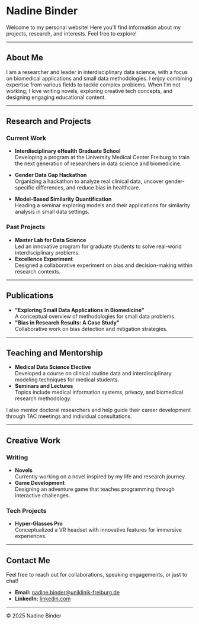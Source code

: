 # Nadine Binder

Welcome to my personal website! Here you'll find information about my projects, research, and interests. Feel free to explore!

---

## About Me

I am a researcher and leader in interdisciplinary data science, with a focus on biomedical applications and small data methodologies. I enjoy combining expertise from various fields to tackle complex problems. When I'm not working, I love writing novels, exploring creative tech concepts, and designing engaging educational content.

---

## Research and Projects

### Current Work
- **Interdisciplinary eHealth Graduate School**  
  Developing a program at the University Medical Center Freiburg to train the next generation of researchers in data science and biomedicine.
  
- **Gender Data Gap Hackathon**  
  Organizing a hackathon to analyze real clinical data, uncover gender-specific differences, and reduce bias in healthcare.

- **Model-Based Similarity Quantification**  
  Heading a seminar exploring models and their applications for similarity analysis in small data settings.

### Past Projects
- **Master Lab for Data Science**  
  Led an innovative program for graduate students to solve real-world interdisciplinary problems.  
- **Excellence Experiment**  
  Designed a collaborative experiment on bias and decision-making within research contexts.

---

## Publications

- **"Exploring Small Data Applications in Biomedicine"**  
  A conceptual overview of methodologies for small data problems.  
- **"Bias in Research Results: A Case Study"**  
  Collaborative work on bias detection and mitigation strategies.

---

## Teaching and Mentorship

- **Medical Data Science Elective**  
  Developed a course on clinical routine data and interdisciplinary modeling techniques for medical students.  
- **Seminars and Lectures**  
  Topics include medical information systems, privacy, and biomedical research methodology.  

I also mentor doctoral researchers and help guide their career development through TAC meetings and individual consultations.

---

## Creative Work

### Writing
- **Novels**  
  Currently working on a novel inspired by my life and research journey.  
- **Game Development**  
  Designing an adventure game that teaches programming through interactive challenges.

### Tech Projects
- **Hyper-Glasses Pro**  
  Conceptualized a VR headset with innovative features for immersive experiences.  

---

## Contact Me

Feel free to reach out for collaborations, speaking engagements, or just to chat!

- **Email:** nadine.binder@uniklinik-freiburg.de  
- **LinkedIn:** [linkedin.com]([https://linkedin.com/in/sullybenovitz](https://www.linkedin.com/in/nadine-binder-1689a43/))  

---

© 2025 Nadine Binder
